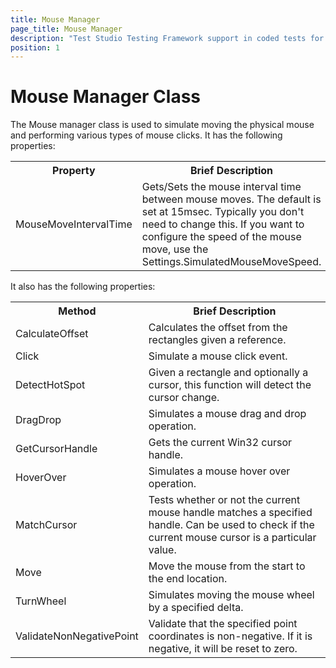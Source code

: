 ```yaml
---
title: Mouse Manager
page_title: Mouse Manager
description: "Test Studio Testing Framework support in coded tests for using direct mouse actions through the Mouse Manager class."
position: 1
---
```

# Mouse Manager Class

The Mouse manager class is used to simulate moving the physical mouse and performing various types of mouse clicks. It has the following properties:

<table class="docs">
<tr>
	<th>Property</th><th>Brief Description</th>
</tr>
<tr>
	<td>MouseMoveIntervalTime</td>
	<td>Gets/Sets the mouse interval time between mouse moves. The default is set at 15msec. Typically you don't need to change this. If you want to configure the speed of the mouse move, use the Settings.SimulatedMouseMoveSpeed.</td>
</tr>
</table>

It also has the following properties:

<table class="docs">
<tr>
	<th>Method</th><th>Brief Description</th>
</tr>
<tr>
	<td>CalculateOffset</td>
	<td>Calculates the offset from the rectangles given a reference.</td>
</tr>
<tr>
	<td>Click</td>
	<td>Simulate a mouse click event.</td>
</tr>
<tr>
	<td>DetectHotSpot</td>
	<td>Given a rectangle and optionally a cursor, this function will detect the cursor change.</td>
</tr>
<tr>
	<td>DragDrop</td>
	<td>Simulates a mouse drag and drop operation.</td>
</tr>
<tr>
	<td>GetCursorHandle</td>
	<td>Gets the current Win32 cursor handle.</td>
</tr>
<tr>
	<td>HoverOver</td>
	<td>Simulates a mouse hover over operation.</td>
</tr>
<tr>
	<td>MatchCursor</td>
	<td>Tests whether or not the current mouse handle matches a specified handle. Can be used to check if the current mouse cursor is a particular value.</td>
</tr>
<tr>
	<td>Move</td>
	<td>Move the mouse from the start to the end location.</td>
</tr>
<tr>
	<td>TurnWheel</td>
	<td>Simulates moving the mouse wheel by a specified delta.</td>
</tr>
<tr>
	<td>ValidateNonNegativePoint</td>
	<td>Validate that the specified point coordinates is non-negative. If it is negative, it will be reset to zero.</td>
</tr>
</table>